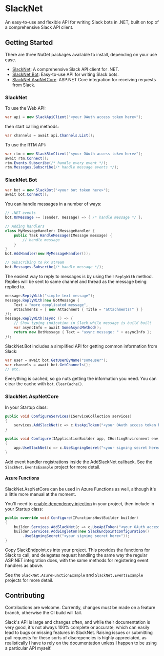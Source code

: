 # SlackNet
An easy-to-use and flexible API for writing Slack bots in .NET, built on top of a comprehensive Slack API client.

## Getting Started
There are three NuGet packages available to install, depending on your use case.
  - [SlackNet](https://www.nuget.org/packages/SlackNet/): A comprehensive Slack API client for .NET.
  - [SlackNet.Bot](https://www.nuget.org/packages/SlackNet.Bot/): Easy-to-use API for writing Slack bots.
  - [SlackNet.AspNetCore](https://www.nuget.org/packages/SlackNet.AspNetCore/): ASP.NET Core integration for receiving requests from Slack.

### SlackNet
To use the Web API:
```c#
var api = new SlackApiClient("<your OAuth access token here>");
```
then start calling methods:
```c#
var channels = await api.Channels.List();
```

To use the RTM API:
```c#
var rtm = new SlackRtmClient("<your OAuth access token here>");
await rtm.Connect();
rtm.Events.Subscribe(/* handle every event */);
rtm.Messages.Subscribe(/* handle message events */);
```

### SlackNet.Bot
```c#
var bot = new SlackBot("<your bot token here>");
await bot.Connect();
```
You can handle messages in a number of ways:
```c#
// .NET events
bot.OnMessage += (sender, message) => { /* handle message */ };

// Adding handlers
class MyMessageHandler: IMessageHandler { 
    public Task HandleMessage(IMessage message) {
        // handle message
    }
}
bot.AddHandler(new MyMessageHandler());

// Subscribing to Rx stream
bot.Messages.Subscribe(/* handle message */);
```
The easiest way to reply to messages is by using their `ReplyWith` method. Replies will be sent to same channel and thread as the message being replied to.
```c#
message.ReplyWith("simple text message");
message.ReplyWith(new BotMessage {
    Text = "more complicated message",
    Attachments = { new Attachment { Title = "attachments!" } }
});
message.ReplyWith(async () => {
    // Show typing indication in Slack while message is build built
    var asyncInfo = await SomeAsyncMethod();
    return new BotMessage { Text = "async message: " + asyncInfo };
});
```
SlackNet.Bot includes a simplified API for getting common information from Slack:
```c#
var user = await bot.GetUserByName("someuser");
var channels = await bot.GetChannels();
// etc.
```
Everything is cached, so go nuts getting the information you need. You can clear the cache with `bot.ClearCache()`.

### SlackNet.AspNetCore
In your Startup class:
```c#
public void ConfigureServices(IServiceCollection services)
{
    services.AddSlackNet(c => c.UseApiToken("<your OAuth access token here>"));
}

public void Configure(IApplicationBuilder app, IHostingEnvironment env)
{
    app.UseSlackNet(c => c.UseSigningSecret("<your signing secret here>"));
}
```

Add event handler registrations inside the AddSlackNet callback. See the `SlackNet.EventsExample` project for more detail.

#### Azure Functions
SlackNet.AspNetCore can be used in Azure Functions as well, although it's a little more manual at the moment.

You'll need to [enable dependency injection](https://docs.microsoft.com/en-us/azure/azure-functions/functions-dotnet-dependency-injection) in your project, then include in your Startup class:
```c#
public override void Configure(IFunctionsHostBuilder builder)
{
    builder.Services.AddSlackNet(c => c.UseApiToken("<your OAuth access token here>"));
    builder.Services.AddSingleton(new SlackEndpointConfiguration()
        .UseSigningSecret("<your signing secret here>"));
}
```

Copy [SlackEndpoint.cs](https://github.com/soxtoby/SlackNet/blob/master/SlackNet.AzureFunctionExample/SlackEndpoints.cs) into your project.
This provides the functions for Slack to call, and delegates request handling the same way the regular ASP.NET integration does, with the same methods for registering event handlers as above.

See the `SlackNet.AzureFunctionExample` and `SlackNet.EventsExample` projects for more detail.

## Contributing
Contributions are welcome. Currently, changes must be made on a feature branch, otherwise the CI build will fail.

Slack's API is large and changes often, and while their documentation is very good, it's not always 100% complete or accurate, which can easily lead to bugs or missing features in SlackNet.
Raising issues or submitting pull requests for these sorts of discrepencies is highly appreciated, as realistically I have to rely on the documentation unless I happen to be using a particular API myself.